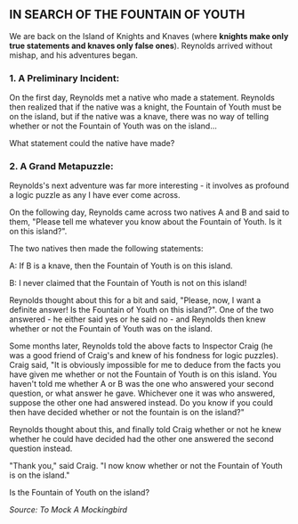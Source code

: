 ## IN SEARCH OF THE FOUNTAIN OF YOUTH

We are back on the Island of Knights and Knaves (where **knights make only true statements and knaves only false ones**). Reynolds arrived without mishap, and his adventures began.


### 1. A Preliminary Incident:

On the first day, Reynolds met a native who made a statement. Reynolds then realized that if the native was a knight, the Fountain of Youth must be on the island, but if the native was a knave, there was no way of telling whether or not the Fountain of Youth was on the island...

What statement could the native have made?


### 2. A Grand Metapuzzle:

Reynolds's next adventure was far more interesting - it involves as profound a logic puzzle as any I have ever come across.

On the following day, Reynolds came across two natives A and B and said to them, "Please tell me whatever you know about the Fountain of Youth. Is it on this island?".

The two natives then made the following statements:

A: If B is a knave, then the Fountain of Youth is on this island.

B: I never claimed that the Fountain of Youth is not on this island!

Reynolds thought about this for a bit and said, "Please, now, I want a definite answer! Is the Fountain of Youth on this island?". One of the two answered - he either said yes or he said no - and Reynolds then knew whether or not the Fountain of Youth was on the island.

Some months later, Reynolds told the above facts to Inspector Craig (he was a good friend of Craig's and knew of his fondness for logic puzzles). Craig said, "It is obviously impossible for me to deduce from the facts you have given me whether or not the Fountain of Youth is on this island. You haven't told me whether A or B was the one who answered your second question, or what answer he gave. Whichever one it was who answered, suppose the other one had answered instead. Do you know if you could then have decided whether or not the fountain is on the island?"

Reynolds thought about this, and finally told Craig whether or not he knew whether he could have decided had the other one answered the second question instead.

"Thank you," said Craig. "I now know whether or not the Fountain of Youth is on the island."

Is the Fountain of Youth on the island?


*Source: To Mock A Mockingbird*